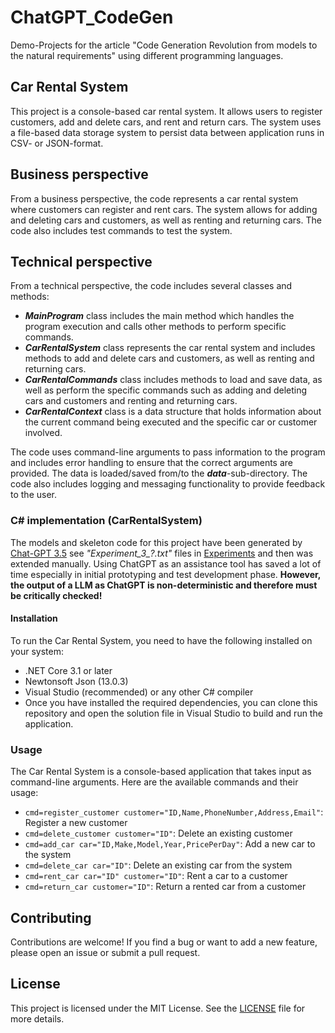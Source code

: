 # ChatGPT_CodeGen
Demo-Projects for the article "Code Generation Revolution from models to the natural requirements" using different programming languages. 

## Car Rental System 
This project is a console-based car rental system. It allows users to register customers, add and delete cars, and rent and return cars. 
The system uses a file-based data storage system to persist data between application runs in CSV- or JSON-format.

## Business perspective
From a business perspective, the code represents a car rental system where customers can register and rent cars. 
The system allows for adding and deleting cars and customers, as well as renting and returning cars. 
The code also includes test commands to test the system.

## Technical perspective
From a technical perspective, the code includes several classes and methods:

- ***MainProgram*** class includes the main method which handles the program execution and calls other methods to perform specific commands. 
- ***CarRentalSystem*** class represents the car rental system and includes methods to add and delete cars and customers, as well as renting and returning cars. 
- ***CarRentalCommands*** class includes methods to load and save data, as well as perform the specific commands such as adding and deleting cars and customers and renting and returning cars.
- ***CarRentalContext*** class is a data structure that holds information about the current command being executed and the specific car or customer involved. 

The code uses command-line arguments to pass information to the program and includes error handling to ensure that the correct arguments are provided. 
The data is loaded/saved from/to the ***data***-sub-directory. 
The code also includes logging and messaging functionality to provide feedback to the user.

### C# implementation (CarRentalSystem)
The models and skeleton code for this project have been generated by [Chat-GPT 3.5](https://chat.openai.com/) see *"Experiment_3_?.txt"* files in [Experiments](Experiments) and then was extended manually.
Using ChatGPT as an assistance tool has saved a lot of time especially in initial prototyping and test development phase. 
**However, the output of a LLM as ChatGPT is non-deterministic and therefore must be critically checked!**

#### Installation
To run the Car Rental System, you need to have the following installed on your system:

- .NET Core 3.1 or later
- Newtonsoft Json (13.0.3)
- Visual Studio (recommended) or any other C# compiler
- Once you have installed the required dependencies, you can clone this repository and open the solution file in Visual Studio to build and run the application.

### Usage
The Car Rental System is a console-based application that takes input as command-line arguments. Here are the available commands and their usage:

- `cmd=register_customer customer="ID,Name,PhoneNumber,Address,Email"`: Register a new customer
- `cmd=delete_customer customer="ID"`: Delete an existing customer
- `cmd=add_car car="ID,Make,Model,Year,PricePerDay"`: Add a new car to the system
- `cmd=delete_car car="ID"`: Delete an existing car from the system
- `cmd=rent_car car="ID" customer="ID"`: Rent a car to a customer
- `cmd=return_car customer="ID"`: Return a rented car from a customer

## Contributing
Contributions are welcome! If you find a bug or want to add a new feature, please open an issue or submit a pull request.

## License
This project is licensed under the MIT License. See the [LICENSE](LICENSE) file for more details.
